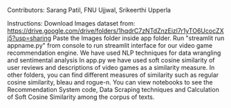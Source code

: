 Contributors: Sarang Patil, FNU Ujjwal, Srikeerthi Upperla

Instructions:
Download Images dataset from: https://drive.google.com/drive/folders/1hqdrC7zNTdZnzEizl7r1yTO6UcocZXj5?usp=sharing
Paste the Images folder inside app folder.
Run "streamlit run appname.py" from console to run streamlit interface for our video game recommendation engine.
We have used NLP techniques for data wrangling and sentimental analysis
In app.py we have used soft cosine similarity of user reviews and descriptions of video games as a similarity measure.
In other folders, you can find different measures of similarity such as regular cosine similarity, bleau and rogue-n.
You can view notebooks to see the Recommendation System code, Data Scraping techniques and Calculation of Soft Cosine Similarity among the corpus of texts.
